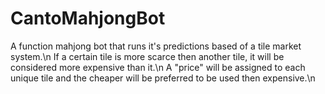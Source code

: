 # CantoMahjongBot
A function mahjong bot that runs it's predictions based of a tile market system.\n
If a certain tile is more scarce then another tile, it will be considered more expensive than it.\n
A "price" will be assigned to each unique tile and the cheaper will be preferred to be used then expensive.\n
